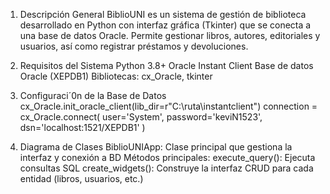 
1. Descripción General
BiblioUNI es un sistema de gestión de biblioteca desarrollado en Python con interfaz gráfica (Tkinter) que se conecta a una base de datos Oracle. Permite gestionar libros, autores, editoriales y usuarios, así como registrar préstamos y devoluciones.

2. Requisitos del Sistema
Python 3.8+
Oracle Instant Client
Base de datos Oracle (XEPDB1)
Bibliotecas: cx_Oracle, tkinter

3. Configuraci´0n de la Base de Datos
cx_Oracle.init_oracle_client(lib_dir=r"C:\ruta\instantclient")
connection = cx_Oracle.connect(
    user='System',
    password='keviN1523',
    dsn='localhost:1521/XEPDB1'
)

4. Diagrama de Clases
BiblioUNIApp: Clase principal que gestiona la interfaz y conexión a BD
Métodos principales:
execute_query(): Ejecuta consultas SQL
create_widgets(): Construye la interfaz
CRUD para cada entidad (libros, usuarios, etc.)
